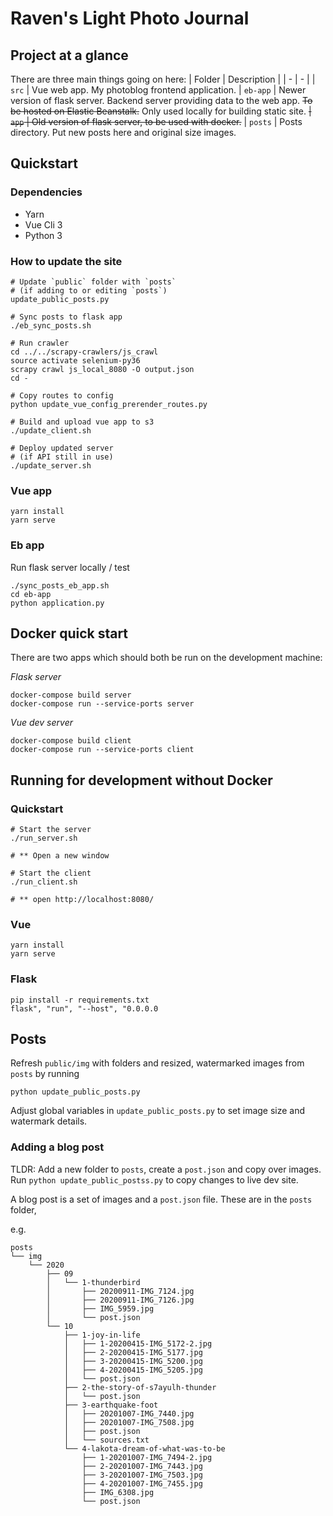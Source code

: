 # Raven's Light Photo Journal

## Project at a glance

There are three main things going on here:
| Folder | Description |
| - | - |
| `src` | Vue web app. My photoblog frontend application.
| `eb-app` |  Newer version of flask server. Backend server providing data to the web app. ~~To be hosted on Elastic Beanstalk.~~ Only used locally for building static site.
~~| `app` |  Old version of flask server, to be used with docker.~~
| `posts` | Posts directory. Put new posts here and original size images.

## Quickstart

### Dependencies

- Yarn
- Vue Cli 3
- Python 3

### How to update the site

```
# Update `public` folder with `posts`
# (if adding to or editing `posts`)
update_public_posts.py

# Sync posts to flask app
./eb_sync_posts.sh

# Run crawler
cd ../../scrapy-crawlers/js_crawl
source activate selenium-py36
scrapy crawl js_local_8080 -O output.json
cd -

# Copy routes to config
python update_vue_config_prerender_routes.py

# Build and upload vue app to s3
./update_client.sh

# Deploy updated server
# (if API still in use)
./update_server.sh
```

### Vue app

```
yarn install
yarn serve
```


### Eb app
Run flask server locally / test
```
./sync_posts_eb_app.sh
cd eb-app
python application.py
```



## Docker quick start

There are two apps which should both be run on the development machine:

*Flask server*
```
docker-compose build server
docker-compose run --service-ports server
```

*Vue dev server*
```
docker-compose build client
docker-compose run --service-ports client
```

## Running for development without Docker

### Quickstart

```
# Start the server
./run_server.sh

# ** Open a new window

# Start the client
./run_client.sh

# ** open http://localhost:8080/
```

### Vue
```
yarn install
yarn serve
```


### Flask
```
pip install -r requirements.txt
flask", "run", "--host", "0.0.0.0
```

## Posts

Refresh `public/img` with folders and resized, watermarked images from `posts` by running
```
python update_public_posts.py
```

Adjust global variables in `update_public_posts.py` to set image size and watermark details.

### Adding a blog post

TLDR: Add a new folder to `posts`, create a `post.json` and copy over images. Run `python update_public_postss.py` to copy changes to live dev site.

A blog post is a set of images and a `post.json` file. These are in the `posts` folder,

e.g.

```
posts
└── img
    └── 2020
        ├── 09
        │   └── 1-thunderbird
        │       ├── 20200911-IMG_7124.jpg
        │       ├── 20200911-IMG_7126.jpg
        │       ├── IMG_5959.jpg
        │       └── post.json
        └── 10
            ├── 1-joy-in-life
            │   ├── 1-20200415-IMG_5172-2.jpg
            │   ├── 2-20200415-IMG_5177.jpg
            │   ├── 3-20200415-IMG_5200.jpg
            │   ├── 4-20200415-IMG_5205.jpg
            │   └── post.json
            ├── 2-the-story-of-s7ayulh-thunder
            │   └── post.json
            ├── 3-earthquake-foot
            │   ├── 20201007-IMG_7440.jpg
            │   ├── 20201007-IMG_7508.jpg
            │   ├── post.json
            │   └── sources.txt
            └── 4-lakota-dream-of-what-was-to-be
                ├── 1-20201007-IMG_7494-2.jpg
                ├── 2-20201007-IMG_7443.jpg
                ├── 3-20201007-IMG_7503.jpg
                ├── 4-20201007-IMG_7455.jpg
                ├── IMG_6308.jpg
                └── post.json
```
